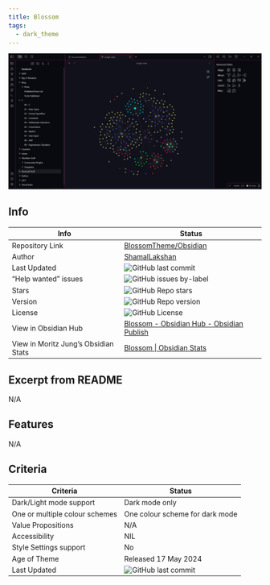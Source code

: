 ```yaml
---
title: Blossom
tags:
  - dark_theme
---
```


![Blossom Theme Screenshot](https://raw.githubusercontent.com/BlossomTheme/Obsidian/refs/heads/master/screenshot01.png)

## Info

| Info                                 | Status                                                                                                                                                  |
| ------------------------------------ | ------------------------------------------------------------------------------------------------------------------------------------------------------- |
| Repository Link                      | [BlossomTheme/Obsidian](https://github.com/BlossomTheme/Obsidian)                                                                                       |
| Author                               | [ShamalLakshan](https://github.com/ShamalLakshan)                                                                                                       |
| Last Updated                         | ![GitHub last commit](https://img.shields.io/github/last-commit/BlossomTheme/Obsidian?color=573E7A&label=last%20update&logo=github&style=for-the-badge) |
| “Help wanted” issues                 | ![GitHub issues by-label](https://img.shields.io/github/issues/BlossomTheme/Obsidian/help%20wanted?color=573E7A&logo=github&style=for-the-badge)        |
| Stars                                | ![GitHub Repo stars](https://img.shields.io/github/stars/BlossomTheme/Obsidian?color=573E7A&logo=github&style=for-the-badge)                            |
| Version                              | ![GitHub Repo version](https://img.shields.io/github/v/release/BlossomTheme/Obsidian?color=573E7A&logo=github&style=for-the-badge&=semver)              |
| License                              | ![GitHub License](https://img.shields.io/github/license/BlossomTheme/Obsidian?style=for-the-badge)                                                      |
| View in Obsidian Hub                 | [Blossom \- Obsidian Hub \- Obsidian Publish](https://publish.obsidian.md/hub/02+-+Community+Expansions/02.05+All+Community+Expansions/Themes/Blossom)  |
| View in Moritz Jung’s Obsidian Stats | [Blossom \| Obsidian Stats](https://www.moritzjung.dev/obsidian-stats/themes/blossom/)                                                                  |

## Excerpt from README

N/A

## Features

N/A

## Criteria

| Criteria                       | Status                                                                                                                                                  |
| ------------------------------ | ------------------------------------------------------------------------------------------------------------------------------------------------------- |
| Dark/Light mode support        | Dark mode only                                                                                                                                          |
| One or multiple colour schemes | One colour scheme for dark mode                                                                                                                         |
| Value Propositions             | N/A                                                                                                                                                     |
| Accessibility                  | NIL                                                                                                                                                     |
| Style Settings support         | No                                                                                                                                                      |
| Age of Theme                   | Released 17 May 2024                                                                                                                                    |
| Last Updated                   | ![GitHub last commit](https://img.shields.io/github/last-commit/BlossomTheme/Obsidian?color=573E7A&label=last%20update&logo=github&style=for-the-badge) |
